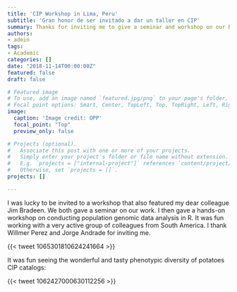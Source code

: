 ```yaml
---
title: 'CIP Workshop in Lima, Peru'
subtitle: 'Gran honor de ser invitado a dar un taller en CIP'
summary: Thanks for inviting me to give a seminar and workshop on our R population genetic and genomic tools during the CIP workshop 'New tools for understanding late blight resistance and population structure of _Phytophthora infestans_' in Lima, Peru. 
authors:
- admin
tags:
- Academic
categories: []
date: "2018-11-14T00:00:00Z"
featured: false
draft: false

# Featured image
# To use, add an image named `featured.jpg/png` to your page's folder.
# Focal point options: Smart, Center, TopLeft, Top, TopRight, Left, Right, BottomLeft, Bottom, BottomRight
image:
  caption: 'Image credit: OPP'
  focal_point: "Top"
  preview_only: false

# Projects (optional).
#   Associate this post with one or more of your projects.
#   Simply enter your project's folder or file name without extension.
#   E.g. `projects = ["internal-project"]` references `content/project/deep-learning/index.md`.
#   Otherwise, set `projects = []`.
projects: []

---
```


I was lucky to be invited to a workshop that also featured my dear colleague Jim Bradeen. We both gave a seminar on our work. I then gave a hands-on workshop on conducting population genomic data analysis in R. It was fun working with a very active group of colleagues from South America. I thank Willmer Perez and Jorge Andrade for inviting me. 

{{< tweet 1065301810624241664 >}} 

It was fun seeing the wonderful and tasty phenotypic diversity of potatoes CIP catalogs:

{{< tweet 1062427000630112256 >}}



